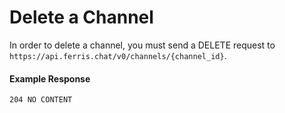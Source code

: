 # Delete a Channel

In order to delete a channel, you must send a DELETE request to `https://api.ferris.chat/v0/channels/{channel_id}`.

#### Example Response

```
204 NO CONTENT
```